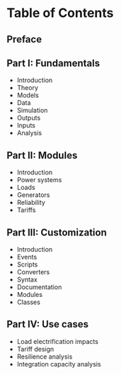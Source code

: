 # Table of Contents

## Preface

## Part I: Fundamentals
  - Introduction
  - Theory
  - Models
  - Data
  - Simulation
  - Outputs
  - Inputs
  - Analysis

## Part II: Modules
  - Introduction
  - Power systems
  - Loads
  - Generators
  - Reliability
  - Tariffs

## Part III: Customization
  - Introduction
  - Events
  - Scripts
  - Converters
  - Syntax
  - Documentation
  - Modules
  - Classes

## Part IV: Use cases
  - Load electrification impacts
  - Tariff design
  - Resilience analysis
  - Integration capacity analysis
